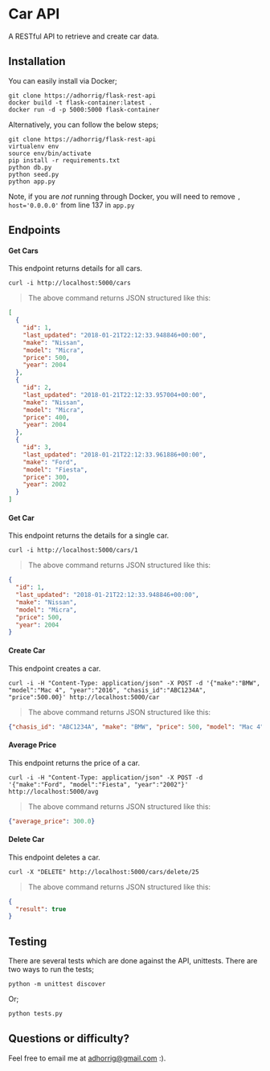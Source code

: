 # Car API
A RESTful API to retrieve and create car data. 


## Installation

You can easily install via Docker;

```
git clone https://adhorrig/flask-rest-api
docker build -t flask-container:latest .
docker run -d -p 5000:5000 flask-container
```

Alternatively, you can follow the below steps;

```
git clone https://adhorrig/flask-rest-api
virtualenv env
source env/bin/activate
pip install -r requirements.txt
python db.py
python seed.py
python app.py
```

Note, if you are *not* running through Docker, you will need to remove `, host='0.0.0.0'` from line 137 in `app.py`

## Endpoints

#### Get Cars

This endpoint returns details for all cars.

```shell
curl -i http://localhost:5000/cars
```

> The above command returns JSON structured like this:

```json
[
  {
    "id": 1, 
    "last_updated": "2018-01-21T22:12:33.948846+00:00", 
    "make": "Nissan", 
    "model": "Micra", 
    "price": 500, 
    "year": 2004
  }, 
  {
    "id": 2, 
    "last_updated": "2018-01-21T22:12:33.957004+00:00", 
    "make": "Nissan", 
    "model": "Micra", 
    "price": 400, 
    "year": 2004
  }, 
  {
    "id": 3, 
    "last_updated": "2018-01-21T22:12:33.961886+00:00", 
    "make": "Ford", 
    "model": "Fiesta", 
    "price": 300, 
    "year": 2002
  }
]
```


#### Get Car

This endpoint returns the details for a single car.

```shell
curl -i http://localhost:5000/cars/1
```

> The above command returns JSON structured like this:

```json
{
  "id": 1, 
  "last_updated": "2018-01-21T22:12:33.948846+00:00", 
  "make": "Nissan", 
  "model": "Micra", 
  "price": 500, 
  "year": 2004
}
```

#### Create Car

This endpoint creates a car.

```shell
curl -i -H "Content-Type: application/json" -X POST -d '{"make":"BMW", "model":"Mac 4", "year":"2016", "chasis_id":"ABC1234A", "price":500.00}' http://localhost:5000/car
```

> The above command returns JSON structured like this:

```json
{"chasis_id": "ABC1234A", "make": "BMW", "price": 500, "model": "Mac 4", "year": 2016}
```

#### Average Price

This endpoint returns the price of a car.

```shell
curl -i -H "Content-Type: application/json" -X POST -d '{"make":"Ford", "model":"Fiesta", "year":"2002"}' http://localhost:5000/avg
```

> The above command returns JSON structured like this:

```json
{"average_price": 300.0}
```

#### Delete Car


This endpoint deletes a car.

```shell
curl -X "DELETE" http://localhost:5000/cars/delete/25
```

> The above command returns JSON structured like this:

```json
{
  "result": true
}
```

## Testing

There are several tests which are done against the API, unittests. There are two ways to run the tests;

```shell
python -m unittest discover
```

Or;

```python
python tests.py
```

## Questions or difficulty?

Feel free to email me at adhorrig@gmail.com :).